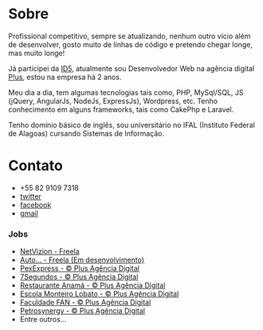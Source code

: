 # Sobre

Profissional competitivo, sempre se atualizando, nenhum outro vício além de desenvolver, gosto muito de linhas de código e pretendo chegar longe, mas muito longe!

Já participei da <a href="http://id5.com.br">ID5</a>, atualmente sou Desenvolvedor Web na agência digital <a href="http://plus.com.vc">P!us</a>, estou na empresa há 2 anos.

Meu dia a dia, tem algumas tecnologias tais como, PHP, MySql/SQL, JS (jQuery, AngularJs, NodeJs, ExpressJs), Wordpress, etc.
Tenho conhecimento em alguns frameworks, tais como CakePhp e Laravel.

Tenho domínio básico de inglês, sou universitário no IFAL (Instituto Federal de Alagoas) cursando Sistemas de Informação.

# Contato

<ul>
  <li><span>+55 82 9109 7318</span></li>
  <li><a href="https://twitter.com/devthiagolino">twitter</span></li>
  <li><a href="https://www.facebook.com/thiagolinosantos">facebook</span></li>
  <li><a href="malito:devthiagolino@gmail.com">gmail</a></li>
</ul>

<h3>Jobs</h3>

<ul>
  <li><a href="http://netvizion.com.br">NetVizion - Freela</a></li>
  <li><a href="http://autovizion.com.br">Auto... - Freela (Em desenvolvimento)</a></li>
  <li><a href="http://pexexpress.com.br">PexExpress</a><a href="http://plus.com.vc"> - &#169; Plus Agência Digital</a></li>
  <li><a href="http://7segundos.com.br">7Segundos</a><a href="http://plus.com.vc"> - &#169; Plus Agência Digital</a></li>
  <li><a href="http://restauranteanama.com.br/">Restaurante Anamá</a><a href="http://plus.com.vc"> - &#169; Plus Agência Digital</a></li>
  <li><a href="http://monteirolobatomaceio.com.br">Escola Monteiro Lobato</a><a href="http://plus.com.vc"> - &#169; Plus Agência Digital</a></li>
  <li><a href="http://fan-edu.com.br/">Faculdade FAN</a><a href="http://plus.com.vc"> - &#169; Plus Agência Digital</a></li>
  <li><a href="http://www.petrosynergy.com.br/">Petrosynergy</a><a href="http://plus.com.vc"> - &#169; Plus Agência Digital</a></li>
  <li>Entre outros...</li>
</ul>

